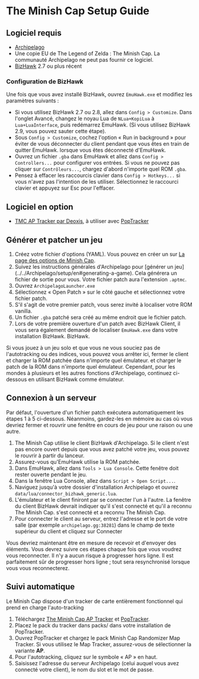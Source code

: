 # The Minish Cap Setup Guide

## Logiciel requis

- [Archipelago](https://github.com/ArchipelagoMW/Archipelago/releases)
- Une copie EU de The Legend of Zelda : The Minish Cap. La communauté Archipelago ne peut pas fournir ce logiciel.
- [BizHawk](https://tasvideos.org/BizHawk/ReleaseHistory) 2.7 ou plus récent

### Configuration de BizHawk

Une fois que vous avez installé BizHawk, ouvrez `EmuHawk.exe` et modifiez les paramètres suivants :

- Si vous utilisez BizHawk 2.7 ou 2.8, allez dans `Config > Customize`. Dans l'onglet Avancé, changez le noyau Lua de
`NLua+KopiLua` à `Lua+LuaInterface`, puis redémarrez EmuHawk. (Si vous utilisez BizHawk 2.9, vous pouvez sauter cette étape).
- Sous `Config > Customize`, cochez l'option « Run in background » pour éviter de vous déconnecter du client pendant que vous êtes en train de quitter EmuHawk.
lorsque vous êtes déconnecté d'EmuHawk.
- Ouvrez un fichier `.gba` dans EmuHawk et allez dans `Config > Controllers...` pour configurer vos entrées. Si vous ne pouvez pas cliquer sur
`Contrôleurs...`, chargez d'abord n'importe quel ROM `.gba`.
- Pensez à effacer les raccourcis clavier dans `Config > Hotkeys...` si vous n'avez pas l'intention de les utiliser. Sélectionnez le raccourci clavier et appuyez sur Esc pour l'effacer.

## Logiciel en option

- [TMC AP Tracker par Deoxis](https://github.com/deoxis9001/tmcrando_maptracker_deoxis/releases/latest), à utiliser avec
[PopTracker](https://github.com/black-sliver/PopTracker/releases)

## Générer et patcher un jeu

1. Créez votre fichier d'options (YAML). Vous pouvez en créer un sur
[La page des options de Minish Cap](../../../games/The%20Minish%20Cap/player-options).
2. Suivez les instructions générales d'Archipelago pour [générer un jeu] (../../Archipelago/setup/en#generating-a-game).
Cela générera un fichier de sortie pour vous. Votre fichier patch aura l'extension `.aptmc`.
3. Ouvrez `ArchipelagoLauncher.exe`
4. Sélectionnez « Open Patch » sur le côté gauche et sélectionnez votre fichier patch.
5. S'il s'agit de votre premier patch, vous serez invité à localiser votre ROM vanilla.
6. Un fichier `.gba` patché sera créé au même endroit que le fichier patch.
7. Lors de votre première ouverture d'un patch avec BizHawk Client, il vous sera également demandé de localiser `EmuHawk.exe` dans votre installation BizHawk.
BizHawk.

Si vous jouez à un jeu solo et que vous ne vous souciez pas de l'autotracking ou des indices, vous pouvez vous arrêter ici, fermer le client et charger la ROM patchée dans n'importe quel émulateur.
et charger le patch de la ROM dans n'importe quel émulateur. Cependant, pour les mondes à plusieurs et les autres fonctions d'Archipelago, continuez ci-dessous en utilisant BizHawk comme émulateur.

## Connexion à un serveur

Par défaut, l'ouverture d'un fichier patch exécutera automatiquement les étapes 1 à 5 ci-dessous. Néanmoins, gardez-les en mémoire au cas où vous devriez fermer et rouvrir une fenêtre en cours de jeu pour une raison ou une autre.

1. The Minish Cap utilise le client BizHawk d'Archipelago. Si le client n'est pas encore ouvert depuis que vous avez patché votre jeu,
vous pouvez le rouvrir à partir du lanceur.
2. Assurez-vous qu'EmuHawk utilise la ROM patchée.
3. Dans EmuHawk, allez dans `Tools > Lua Console`. Cette fenêtre doit rester ouverte pendant le jeu.
4. Dans la fenêtre Lua Console, allez dans `Script > Open Script...`.
5. Naviguez jusqu'à votre dossier d'installation Archipelago et ouvrez `data/lua/connector_bizhawk_generic.lua`.
6. L'émulateur et le client finiront par se connecter l'un à l'autre. La fenêtre du client BizHawk devrait indiquer qu'il s'est connecté et qu'il a reconnu The Minish Cap.
s'est connecté et a reconnu The Minish Cap.
7. Pour connecter le client au serveur, entrez l'adresse et le port de votre salle (par exemple `archipelago.gg:38281`) dans le champ de texte supérieur du client et cliquez sur Connecter

Vous devriez maintenant être en mesure de recevoir et d'envoyer des éléments. Vous devrez suivre ces étapes chaque fois que vous voudrez vous reconnecter. Il n'y a aucun risque à progresser hors ligne.
Il est parfaitement sûr de progresser hors ligne ; tout sera resynchronisé lorsque vous vous reconnecterez.

## Suivi automatique

Le Minish Cap dispose d'un tracker de carte entièrement fonctionnel qui prend en charge l'auto-tracking

1. Téléchargez [The Minish Cap AP Tracker](https://github.com/deoxis9001/tmcrando_maptracker_deoxis/releases/latest) et
[PopTracker](https://github.com/black-sliver/PopTracker/releases).
2. Placez le pack du tracker dans packs/ dans votre installation de PopTracker.
3. Ouvrez PopTracker et chargez le pack Minish Cap Randomizer Map Tracker. Si vous utilisez le Map Tracker, assurez-vous de sélectionner la variante **AP**.
4. Pour l'autotracking, cliquez sur le symbole « AP » en haut.
5. Saisissez l'adresse du serveur Archipelago (celui auquel vous avez connecté votre client), le nom du slot et le mot de passe.
